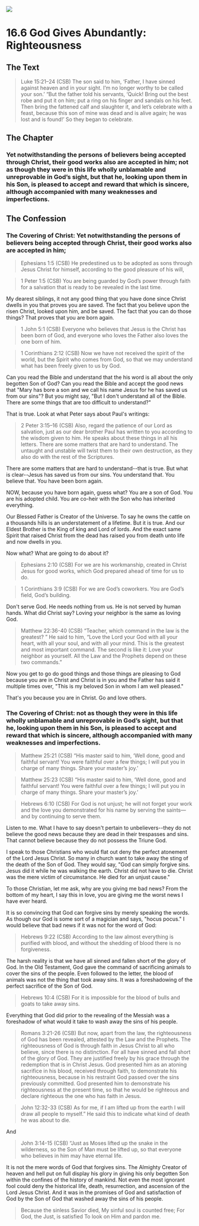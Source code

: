<img class="intro-right" src="art-1689.png">

# 16.6 God Gives Abundantly: Righteousness

## The Text

>Luke 15:21–24 (CSB) The son said to him, ‘Father, I have sinned against heaven and in your sight. I’m no longer worthy to be called your son.’ <bgy>“But the father told his servants, ‘Quick! Bring out the best robe and put it on him; put a ring on his finger and sandals on his feet. Then bring the fattened calf and slaughter it, and let’s celebrate with a feast, because this son of mine was dead and is alive again; he was lost and is found!’ So they began to celebrate.</bgy>

## The Chapter

### Yet notwithstanding the persons of believers being accepted through Christ, their good works also are accepted in him; not as though they were in this life wholly unblamable and unreprovable in God’s sight, but that he, looking upon them in his Son, is pleased to accept and reward that which is sincere, although accompanied with many weaknesses and imperfections.

## The Confession

### The Covering of Christ: Yet notwithstanding the persons of believers being accepted through Christ, their good works also are accepted in him;

>Ephesians 1:5 (CSB) He predestined us to be adopted as sons through Jesus Christ for himself, according to the good pleasure of his will,

>1 Peter 1:5 (CSB) You are being guarded by God’s power through faith for a salvation that is ready to be revealed in the last time.

My dearest siblings, it not any good thing that you have done since Christ dwells in you that proves you are saved. The fact that you believe upon the risen Christ, looked upon him, and be saved. The fact that you can do those things? That proves that you are born again.

>1 John 5:1 (CSB) Everyone who believes that Jesus is the Christ has been born of God, and everyone who loves the Father also loves the one born of him.

>1 Corinthians 2:12 (CSB) Now we have not received the spirit of the world, but the Spirit who comes from God, so that we may understand what has been freely given to us by God.

Can you read the Bible and understand that the his word is all about the only begotten Son of God? Can you read the Bible and accept the good news that "Mary has bore a son and we call his name Jesus for he has saved us from our sins"? But you might say, "But I don't understand all of the Bible. There are some things that are too difficult to understand?"

That is true. Look at what Peter says about Paul's writings:

>2 Peter 3:15–16 (CSB) Also, regard the patience of our Lord as salvation, just as our dear brother Paul has written to you according to the wisdom given to him. He speaks about these things in all his letters. There are some matters that are hard to understand. The untaught and unstable will twist them to their own destruction, as they also do with the rest of the Scriptures.

There are some matters that are hard to understand--that is true. But what is clear--Jesus has saved us from our sins. You understand that. You believe that. You have been born again.

NOW, because you have born again, guess what? You are a son of God. You are his adopted child. You are co-heir with the Son who has inherited everything. 

Our Blessed Father is Creator of the Universe. To say he owns the cattle on a thousands hills is an understatement of a lifetime. But it is true. And our Eldest Brother is the King of king and Lord of lords. And the exact same Spirit that raised Christ from the dead has raised you from death unto life and now dwells in you.

Now what? What are going to do about it?

>Ephesians 2:10 (CSB) For we are his workmanship, created in Christ Jesus for good works, which God prepared ahead of time for us to do.

>1 Corinthians 3:9 (CSB) For we are God’s coworkers. You are God’s field, God’s building.

Don't serve God. He needs nothing from us. He is not served by human hands. What did Christ say? Loving your neighbor is the same as loving God. 

>Matthew 22:36-40 (CSB) “Teacher, which command in the law is the greatest? ” He said to him, “Love the Lord your God with all your heart, with all your soul, and with all your mind. This is the greatest and most important command. <bgy>The second is like it</bgy>: Love your neighbor as yourself. All the Law and the Prophets depend on these two commands.”

Now you get to go do good things and those things are pleasing to God because you are in Christ and Christ is in you and the Father has said it multiple times over, "This is my beloved Son in whom I am well pleased."

That's you because you are in Christ. Go and love others.

### The Covering of Christ: not as though they were in this life wholly unblamable and unreprovable in God’s sight, but that he, looking upon them in his Son, is pleased to accept and reward that which is sincere, although accompanied with many weaknesses and imperfections.

>Matthew 25:21 (CSB) “His master said to him, ‘Well done, good and faithful servant! You were faithful over a few things; I will put you in charge of many things. Share your master’s joy.’

>Matthew 25:23 (CSB) “His master said to him, ‘Well done, good and faithful servant! You were faithful over a few things; I will put you in charge of many things. Share your master’s joy.’

>Hebrews 6:10 (CSB) For God is not unjust; he will not forget your work and the love you demonstrated for his name by serving the saints—and by continuing to serve them.

Listen to me. What I have to say doesn't pertain to unbelievers--they do not believe the good news because they are dead in their trespasses and sins. That cannot believe because they do not possess the Triune God.

I speak to those Christians who would flat out deny the perfect atonement of the Lord Jesus Christ. So many in church want to take away the sting of the death of the Son of God. They would say, "God can simply forgive sins. Jesus did it while he was walking the earth. Christ did not have to die. Christ was the mere victim of circumstance. He died for an unjust cause."

To those Christian, let me ask, why are you giving me bad news? From the bottom of my heart, I say this in love, you are giving me the worst news I have ever heard.

It is so convincing that God can forgive sins by merely speaking the words. As though our God is some sort of a magician and says, "hocus pocus." I would believe that bad news if it was not for the word of God:

>Hebrews 9:22 (CSB) According to the law almost everything is purified with blood, and without the shedding of blood there is no forgiveness.

The harsh reality is that we have all sinned and fallen short of the glory of God. In the Old Testament, God gave the command of sacrificing animals to cover the sins of the people. Even followed to the letter, the blood of animals was not the thing that took away sins. It was a foreshadowing of the perfect sacrifice of the Son of God.

>Hebrews 10:4 (CSB) For it is impossible for the blood of bulls and goats to take away sins.

Everything that God did prior to the revealing of the Messiah was a foreshadow of what would it take to wash away the sins of his people.

>Romans 3:21-26 (CSB) But now, apart from the law, the righteousness of God has been revealed, attested by the Law and the Prophets. The righteousness of God is through faith in Jesus Christ to all who believe, since there is no distinction. For all have sinned and fall short of the glory of God. They are justified freely by his grace through the redemption that is in Christ Jesus. God presented him as an atoning sacrifice in his blood, received through faith, to demonstrate his righteousness, because in his restraint God passed over the sins previously committed. God presented him to demonstrate his righteousness at the present time, so that he would be righteous and declare righteous the one who has faith in Jesus.

>John 12:32-33 (CSB) As for me, if I am lifted up from the earth I will draw all people to myself.” He said this to indicate what kind of death he was about to die.

And

>John 3:14-15 (CSB) “Just as Moses lifted up the snake in the wilderness, so the Son of Man must be lifted up, so that everyone who believes in him may have eternal life.

It is not the mere words of God that forgives sins. The Almighty Creator of heaven and hell put on full display his glory in giving his only begotten Son within the confines of the history of mankind. Not even the most ignorant fool could deny the historical life, death, resurrection, and ascension of the Lord Jesus Christ. And it was in the promises of God and satisfaction of God by the Son of God that washed away the sins of his people.

>Because the sinless Savior died,
>My sinful soul is counted free;
>For God, the Just, is satisfied
>To look on Him and pardon me.
